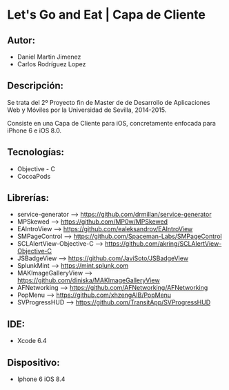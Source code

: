 # Let's Go and Eat | Capa de Cliente

## Autor:

- Daniel Martin Jimenez
- Carlos Rodríguez Lopez

## Descripción:

Se trata del 2º Proyecto fin de Master de de Desarrollo de Aplicaciones Web y Móviles por la Universidad de Sevilla, 2014-2015.

Consiste en una Capa de Cliente para iOS, concretamente enfocada para iPhone 6 e iOS 8.0. 

## Tecnologías:

- Objective - C
- CocoaPods

## Librerías:

- service-generator --> https://github.com/drmillan/service-generator
- MPSkewed --> https://github.com/MP0w/MPSkewed
- EAIntroView --> https://github.com/ealeksandrov/EAIntroView
- SMPageControl --> https://github.com/Spaceman-Labs/SMPageControl
- SCLAlertView-Objective-C --> https://github.com/akring/SCLAlertView-Objective-C
- JSBadgeView --> https://github.com/JaviSoto/JSBadgeView
- SplunkMint --> https://mint.splunk.com
- MAKImageGalleryView --> https://github.com/diniska/MAKImageGalleryView
- AFNetworking --> https://github.com/AFNetworking/AFNetworking
- PopMenu --> https://github.com/xhzengAIB/PopMenu
- SVProgressHUD --> https://github.com/TransitApp/SVProgressHUD

## IDE:

- Xcode 6.4

## Dispositivo:

- Iphone 6 iOS 8.4
